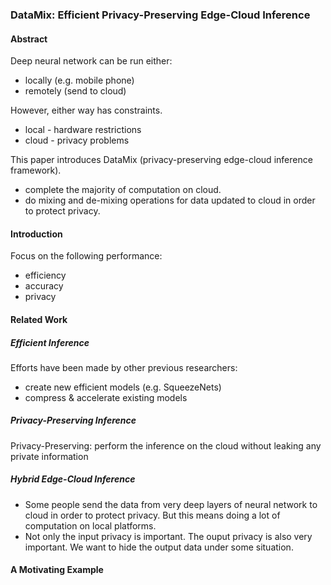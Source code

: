 ### DataMix: Efficient Privacy-Preserving Edge-Cloud Inference

#### Abstract

Deep neural network can be run either:
- locally (e.g. mobile phone)
- remotely (send to cloud)

However, either way has constraints.
- local - hardware restrictions
- cloud - privacy problems

This paper introduces DataMix (privacy-preserving edge-cloud inference framework).

- complete the majority of computation on cloud.
- do mixing and de-mixing operations for data updated to cloud in order to protect privacy.

#### Introduction

Focus on the following performance:
- efficiency
- accuracy
- privacy

#### Related Work

##### Efficient Inference

Efforts have been made by other previous researchers:
- create new efficient models (e.g. SqueezeNets)
- compress & accelerate existing models

##### Privacy-Preserving Inference
Privacy-Preserving: perform the inference on the cloud without leaking any private information

##### Hybrid Edge-Cloud Inference
- Some people send the data from very deep layers of neural network to cloud in order to protect privacy. But this means doing a lot of computation on local platforms.
- Not only the input privacy is important. The ouput privacy is also very important. We want to hide the output data under some situation.

#### A Motivating Example